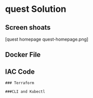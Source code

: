 # quest Solution
## Screen shoats
   [quest homepage  quest-homepage.png]
## Docker File

## IAC Code
    ### Terraform

    ###CLI and Kubectl